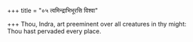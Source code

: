 +++
title = "०५ त्वमिन्द्राभिभूरसि विश्वा"

+++
Thou, Indra, art preeminent over all creatures in thy might:  
     Thou hast pervaded every place.